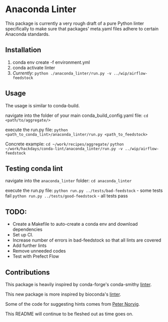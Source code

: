 # Anaconda Linter

This package is currently a very rough draft of a pure Python linter specifically to make sure
that packages' meta.yaml files adhere to certain Anaconda standards.

## Installation
1. conda env create -f environment.yml
2. conda activate linter
3. *Currently*: `python ./anaconda_linter/run.py -v ../wip/airflow-feedstock`

## Usage

The usage is similar to conda-build.

navigate into the folder of your main conda_build_config.yaml file:
`cd <path/to/aggregate/>`

execute the run.py file:
`python <path_to_conda_lint>/anaconda_linter/run.py <path_to_feedstock>`

Concrete example:
`cd ~/work/recipes/aggregate/`
`python ~/work/hackdays/conda-lint/anaconda_linter/run.py -v ../wip/airflow-feedstock`

## Testing conda lint

navigate into the `anaconda_linter` folder:
`cd anaconda_linter`

execute the run.py file:
`python run.py ../tests/bad-feedstock` - some tests fail
`python run.py ../tests/good-feedstock` - all tests pass

## TODO:
- Create a Makefile to auto-create a conda env and download dependencies
- Set up CI.
- Increase number of errors in bad-feedstock so that all lints are covered
- Add further lints
- Remove unneeded codes
- Test with Prefect Flow

## Contributions
This package is heavily inspired by conda-forge's conda-smithy [linter](https://github.com/conda-forge/conda-smithy/blob/5deae3b50c88eaf16a1514288b4dba8fe02dbf72/conda_smithy/lint_recipe.py).

This new package is more inspired by bioconda's [linter](https://github.com/bioconda/bioconda-utils/blob/master/bioconda_utils/lint/__init__.py).

Some of the code for suggesting hints comes from [Peter Norvig](http://norvig.com/spell-correct.html).

This README will continue to be fleshed out as time goes on.
